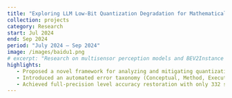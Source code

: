 ```yaml
---
title: "Exploring LLM Low-Bit Quantization Degradation for Mathematical Reasoning"
collection: projects
category: Research
start: Jul 2024
end: Sep 2024
period: "July 2024 – Sep 2024"
image: /images/baidu1.png
# excerpt: "Research on multisensor perception models and BEV2Instance optimization."
highlights:
   - Proposed a novel framework for analyzing and mitigating quantization-induced reasoning errors in LLMs.
   - Introduced an automated error taxonomy (Conceptual, Method, Execution, Reasoning) and a compact “Silver Bullet” dataset enabling rapid recovery of math reasoning performance.
   - Achieved full-precision level accuracy restoration with only 332 samples and 3–5 minutes of training on a single GPU.  
---
```

